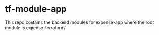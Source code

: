 # tf-module-app
This repo contains the backend modules for expense-app where the root module is expense-terraform/
